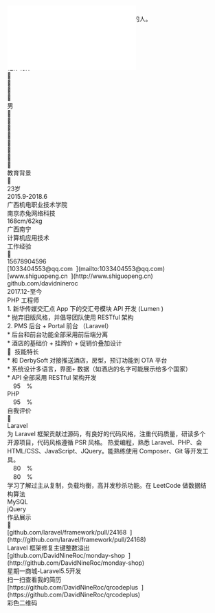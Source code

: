 <div class="stl_02">
			<div class="stl_03">
				<object data="assets/img_05.svg" type="image/svg+xml" class="stl_04" style="position:absolute; width:51.25em; height:72.5em;">
					<embed src="assets/img_05.svg" type="image/svg+xml" />
				</object>
			</div>
			<div class="stl_view">
				<div class="stl_05 stl_06">
					<div class="stl_01 stl_07" style="left:18.7942em;top: 2.2638em; z-index:179; "><span class="stl_08 stl_09 stl_10">施国鹏 &nbsp;</span></div>
					<div class="stl_01 stl_07" style="left:18.7942em;top: 5.6312em; "><span class="stl_11 stl_09 stl_10">一个爱学习，知上进，善沟通，重细节，懂感恩的人。 &nbsp;</span></div>
					<div class="stl_01 stl_07" style="left:20.8546em;top: 8.9187em; "><span class="stl_12 stl_09 stl_10">求职意向 &nbsp;</span></div>
					<div class="stl_01 stl_07" style="left:19.0439em;top: 9.6082em; "><span class="stl_13 stl_14 stl_10"></span></div>
					<div class="stl_01 stl_07" style="left:20.3551em;top: 12.0624em; z-index:220; "><span class="stl_11 stl_09 stl_15" style="word-spacing:-0.0008em;">PHP 工程师 &nbsp;</span></div>
					<div class="stl_01 stl_07" style="left:20.3551em;top: 13.9356em; "><span class="stl_11 stl_09 stl_16">1个月内到岗 &nbsp;</span></div>
					<div class="stl_01 stl_07" style="left:29.0966em;top: 12.0624em; "><span class="stl_11 stl_09 stl_10">江苏南京 &nbsp;</span></div>
					<div class="stl_01 stl_07" style="left:36.6517em;top: 12.0624em; z-index:233; "><span class="stl_11 stl_09 stl_17">12K-15K &nbsp;</span></div>
					<div class="stl_01 stl_07" style="left:35.1532em;top: 12.3409em; "><span class="stl_18 stl_14 stl_10"></span></div>
					<div class="stl_01 stl_07" style="left:18.8566em;top: 12.3409em; z-index:213; "><span class="stl_18 stl_14 stl_10"></span></div>
					<div class="stl_01 stl_07" style="left:18.8566em;top: 14.214em; "><span class="stl_18 stl_14 stl_10"></span></div>
					<div class="stl_01 stl_07" style="left:27.5981em;top: 12.3409em; "><span class="stl_18 stl_14 stl_10"></span></div>
					<div class="stl_01 stl_07" style="left:3.559em;top: 15.8087em; z-index:19; "><span class="stl_19 stl_09 stl_10">男</span></div>
					<div class="stl_01 stl_07" style="left:2.0605em;top: 16.1643em; "><span class="stl_13 stl_14 stl_10"></span></div>
					<div class="stl_01 stl_07" style="left:2.0605em;top: 18.2248em; "><span class="stl_13 stl_14 stl_10"></span></div>
					<div class="stl_01 stl_07" style="left:2.0605em;top: 20.2853em; "><span class="stl_13 stl_14 stl_10"></span></div>
					<div class="stl_01 stl_07" style="left:2.0605em;top: 22.3458em; "><span class="stl_13 stl_14 stl_10"></span></div>
					<div class="stl_01 stl_07" style="left:2.0605em;top: 24.4063em; "><span class="stl_13 stl_14 stl_10"></span></div>
					<div class="stl_01 stl_07" style="left:2.0605em;top: 26.4668em; "><span class="stl_13 stl_14 stl_10"></span></div>
					<div class="stl_01 stl_07" style="left:2.0293em;top: 28.5273em; "><span class="stl_13 stl_14 stl_10"></span></div>
					<div class="stl_01 stl_07" style="left:2.0605em;top: 30.5878em; "><span class="stl_13 stl_14 stl_10"></span></div>
					<div class="stl_01 stl_07" style="left:20.8546em;top: 16.0992em; z-index:247; "><span class="stl_12 stl_09 stl_10">教育背景 &nbsp;</span></div>
					<div class="stl_01 stl_07" style="left:19.0439em;top: 16.7887em; "><span class="stl_13 stl_14 stl_10"></span></div>
					<div class="stl_01 stl_07" style="left:3.559em;top: 17.8692em; z-index:22; "><span class="stl_19 stl_09 stl_20">23岁 &nbsp;</span></div>
					<div class="stl_01 stl_07" style="left:18.8566em;top: 18.9307em; z-index:260; "><span class="stl_21 stl_09 stl_22">2015.9-2018.6 &nbsp;</span></div>
					<div class="stl_01 stl_07" style="left:40.4605em;top: 18.9307em; "><span class="stl_21 stl_09 stl_10">广西机电职业技术学院 &nbsp;</span></div>
					<div class="stl_01 stl_07" style="left:42.2088em;top: 25.9863em; "><span class="stl_21 stl_09 stl_10">南京赤兔网络科技 &nbsp;</span></div>
					<div class="stl_01 stl_07" style="left:3.559em;top: 19.9297em; "><span class="stl_19 stl_09 stl_23">168cm/62kg &nbsp;</span></div>
					<div class="stl_01 stl_07" style="left:3.559em;top: 21.9902em; z-index:36; "><span class="stl_19 stl_09 stl_10">广西南宁 &nbsp;</span></div>
					<div class="stl_01 stl_07" style="left:18.8566em;top: 20.3668em; "><span class="stl_11 stl_09 stl_10">计算机应用技术 &nbsp;</span></div>
					<div class="stl_01 stl_07" style="left:20.8546em;top: 23.1548em; "><span class="stl_12 stl_09 stl_10">工作经验 &nbsp;</span></div>
					<div class="stl_01 stl_07" style="left:19.0439em;top: 23.8443em; "><span class="stl_13 stl_14 stl_10"></span></div>
					<div class="stl_01 stl_07" style="left:3.559em;top: 24.0507em; z-index:47; "><span class="stl_19 stl_09 stl_20">15678904596 &nbsp;</span></div>
					<div class="stl_01 stl_07" style="left:3.559em;top: 26.1112em; z-index:64; ">[<span class="stl_19 stl_09 stl_24">1033404553@qq.com &nbsp;</span>](mailto:1033404553@qq.com)</div>
					<div class="stl_01 stl_07" style="left:3.559em;top: 28.1717em; z-index:81; ">[<span class="stl_19 stl_09 stl_25">www.shiguopeng.cn &nbsp;</span>](http://www.shiguopeng.cn)</div>
					<div class="stl_01 stl_07" style="left:3.559em;top: 30.2321em; "><span class="stl_19 stl_09 stl_26">github.com/davidnineroc &nbsp;</span></div>
					<div class="stl_01 stl_07" style="left:18.8566em;top: 25.9863em; "><span class="stl_21 stl_09 stl_27">2017.12-至今 &nbsp;</span></div>
					<div class="stl_01 stl_07" style="left:18.8566em;top: 27.4224em; z-index:301; "><span class="stl_11 stl_09 stl_15" style="word-spacing:-0.0008em;">PHP 工程师 &nbsp;</span></div>
					<div class="stl_01 stl_07" style="left:18.8566em;top: 29.4829em; "><span class="stl_11 stl_09 stl_28" style="word-spacing:-0.0171em;">1. 新华传媒交汇点 App 下的交汇号模块 API 开发 (Lumen ) &nbsp;</span></div>
					<div class="stl_01 stl_07" style="left:19.8556em;top: 30.7941em; "><span class="stl_11 stl_09 stl_29" style="word-spacing:-0.0166em;">* 抛弃旧版风格，并倡导团队使用 RESTful 架构 &nbsp;</span></div>
					<div class="stl_01 stl_07" style="left:18.8566em;top: 32.1053em; z-index:409; "><span class="stl_11 stl_09 stl_30" style="word-spacing:-0.0228em;">2. PMS 后台 + Portal 前台 （Laravel） &nbsp;</span></div>
					<div class="stl_01 stl_07" style="left:19.8556em;top: 33.4165em; z-index:431; "><span class="stl_11 stl_09 stl_10" style="word-spacing:-0.0367em;">* 后台和前台功能全部采用前后端分离 &nbsp;</span></div>
					<div class="stl_01 stl_07" style="left:19.8556em;top: 34.7277em; z-index:459; "><span class="stl_11 stl_09 stl_10" style="word-spacing:-0.0265em;">* 酒店的基础价 + 挂牌价 + 促销价叠加设计 &nbsp;</span></div>
					<div class="stl_01 stl_07" style="left:2.1854em;top: 34.5187em; "><span class="stl_31 stl_14 stl_10" style="word-spacing:0.3056em;"> </span><span class="stl_32 stl_09 stl_10">技能特长 &nbsp;</span></div>
					<div class="stl_01 stl_07" style="left:19.8556em;top: 36.039em; z-index:499; "><span class="stl_11 stl_09 stl_33" style="word-spacing:-0.0132em;">* 和 DerbySoft 对接推送酒店，房型，预订功能到 OTA 平台 &nbsp;</span></div>
					<div class="stl_01 stl_07" style="left:19.8556em;top: 37.3502em; "><span class="stl_11 stl_09 stl_10" style="word-spacing:-0.0371em;">* 系统设计多语言，界面+ 数据（如酒店的名字可能展示给多个国家） &nbsp;</span></div>
					<div class="stl_01 stl_07" style="left:19.8556em;top: 38.6614em; "><span class="stl_11 stl_09 stl_34" style="word-spacing:-0.0258em;">* API 全部采用 RESTful 架构开发 &nbsp;</span></div>
					<div class="stl_01 stl_07" style="left:3.4966em;top: 38.599em; z-index:123; "><span class="stl_19 stl_09 stl_35" style="visibility:hidden;">精</span><span class="stl_19 stl_09 stl_20">9</span><span class="stl_19 stl_09 stl_36">5</span><span class="stl_19 stl_09 stl_37" style="visibility:hidden;">通</span><span class="stl_19 stl_09 stl_37">% &nbsp;</span></div>
					<div class="stl_01 stl_07" style="left:3.5278em;top: 41.9082em; "><span class="stl_19 stl_09 stl_38">PHP &nbsp;</span></div>
					<div class="stl_01 stl_07" style="left:10.9893em;top: 38.599em; z-index:138; "><span class="stl_19 stl_09 stl_35" style="visibility:hidden;">精</span><span class="stl_19 stl_09 stl_20">9</span><span class="stl_19 stl_09 stl_36">5</span><span class="stl_19 stl_09 stl_37" style="visibility:hidden;">通</span><span class="stl_19 stl_09 stl_37">% &nbsp;</span></div>
					<div class="stl_01 stl_07" style="left:20.8546em;top: 40.7001em; z-index:572; "><span class="stl_12 stl_09 stl_10">自我评价 &nbsp;</span></div>
					<div class="stl_01 stl_07" style="left:19.0439em;top: 41.3897em; "><span class="stl_13 stl_14 stl_10"></span></div>
					<div class="stl_01 stl_07" style="left:10.4585em;top: 41.9082em; "><span class="stl_19 stl_09 stl_39">Laravel &nbsp;</span></div>
					<div class="stl_01 stl_07" style="left:19.8556em;top: 43.5317em; "><span class="stl_11 stl_09 stl_40" style="word-spacing:0.0009em;">为 Laravel 框架贡献过源码，有良好的代码风格，注重代码质量，研读多个 &nbsp;</span></div>
					<div class="stl_01 stl_07" style="left:18.8566em;top: 44.8429em; z-index:655; "><span class="stl_11 stl_09 stl_41" style="word-spacing:-0.0188em;">开源项目，代码风格遵循 PSR 风格。 热爱编程，熟悉 Laravel、PHP、会 &nbsp;</span></div>
					<div class="stl_01 stl_07" style="left:18.8566em;top: 46.1541em; "><span class="stl_11 stl_09 stl_42" style="word-spacing:-0.0137em;">HTML/CSS、JavaScript、JQuery。能熟练使用 Composer、Git 等开发工 &nbsp;</span></div>
					<div class="stl_01 stl_07" style="left:18.8566em;top: 47.4653em; z-index:707; "><span class="stl_11 stl_09 stl_10">具。 &nbsp;</span></div>
					<div class="stl_01 stl_07" style="left:3.4966em;top: 46.4038em; z-index:151; "><span class="stl_19 stl_09 stl_35" style="visibility:hidden;">熟</span><span class="stl_19 stl_09 stl_20">8</span><span class="stl_19 stl_09 stl_36">0</span><span class="stl_19 stl_09 stl_37" style="visibility:hidden;">练</span><span class="stl_19 stl_09 stl_37">% &nbsp;</span></div>
					<div class="stl_01 stl_07" style="left:10.9893em;top: 46.4038em; z-index:165; "><span class="stl_19 stl_09 stl_35" style="visibility:hidden;">熟</span><span class="stl_19 stl_09 stl_20">8</span><span class="stl_19 stl_09 stl_36">0</span><span class="stl_19 stl_09 stl_37" style="visibility:hidden;">练</span><span class="stl_19 stl_09 stl_37">% &nbsp;</span></div>
					<div class="stl_01 stl_07" style="left:19.8556em;top: 48.7765em; "><span class="stl_11 stl_09 stl_43" style="word-spacing:-0.006em;">学习了解过主从复制，负载均衡，高并发秒杀功能。在 LeetCode 做数据结 &nbsp;</span></div>
					<div class="stl_01 stl_07" style="left:18.8566em;top: 50.0878em; z-index:752; "><span class="stl_11 stl_09 stl_10">构算法 &nbsp;</span></div>
					<div class="stl_01 stl_07" style="left:2.9659em;top: 49.7131em; z-index:143; "><span class="stl_19 stl_09 stl_44">MySQL &nbsp;</span></div>
					<div class="stl_01 stl_07" style="left:10.5522em;top: 49.7131em; z-index:157; "><span class="stl_19 stl_09 stl_45">jQuery &nbsp;</span></div>
					<div class="stl_01 stl_07" style="left:20.7922em;top: 52.9382em; "><span class="stl_12 stl_09 stl_10">作品展示 &nbsp;</span></div>
					<div class="stl_01 stl_07" style="left:19.0439em;top: 53.6902em; "><span class="stl_13 stl_14 stl_10"></span></div>
					<div class="stl_01 stl_07" style="left:19.2312em;top: 57.1434em; z-index:799; ">[<span class="stl_46 stl_09 stl_47">github.com/laravel/framework/pull/24168 &nbsp;</span>](http://github.com/laravel/framework/pull/24168)</div>
					<div class="stl_01 stl_07" style="left:19.2312em;top: 58.4546em; "><span class="stl_11 stl_09 stl_48" style="word-spacing:0.0123em;">Laravel 框架修复主键整数溢出 &nbsp;</span></div>
					<div class="stl_01 stl_07" style="left:19.2312em;top: 61.3892em; ">[<span class="stl_46 stl_09 stl_49">github.com/DavidNineRoc/monday-shop &nbsp;</span>](http://github.com/DavidNineRoc/monday-shop)</div>
					<div class="stl_01 stl_07" style="left:19.2312em;top: 62.7004em; "><span class="stl_11 stl_09 stl_50">星期一商城-Laravel5.5开发 &nbsp;</span></div>
					<div class="stl_01 stl_07" style="left:4.4956em;top: 64.9482em; "><span class="stl_19 stl_09 stl_10">扫一扫查看我的简历 &nbsp;</span></div>
					<div class="stl_01 stl_07" style="left:19.2312em;top: 65.6351em; ">[<span class="stl_46 stl_09 stl_51">https://github.com/DavidNineRoc/qrcodeplus &nbsp;</span>](https://github.com/DavidNineRoc/qrcodeplus)</div>
					<div class="stl_01 stl_07" style="left:19.2312em;top: 66.9463em; "><span class="stl_11 stl_09 stl_10">彩色二维码 &nbsp;</span></div>
				</div>
			</div>
		</div>
